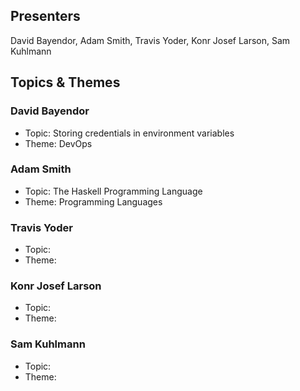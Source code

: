 ## Presenters

David Bayendor, Adam Smith, Travis Yoder, Konr Josef Larson, Sam Kuhlmann

## Topics & Themes

### David Bayendor

* Topic: Storing credentials in environment variables
* Theme: DevOps

### Adam Smith 

* Topic: The Haskell Programming Language
* Theme: Programming Languages

### Travis Yoder

* Topic: 
* Theme: 

### Konr Josef Larson

* Topic: 
* Theme: 

### Sam Kuhlmann

* Topic: 
* Theme: 
